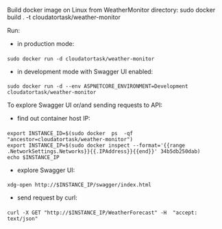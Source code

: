 Build docker image on Linux from WeatherMonitor directory:
    sudo docker build . -t cloudatortask/weather-monitor

Run:
- in production mode:
####
    sudo docker run -d cloudatortask/weather-monitor
- in development mode with Swagger UI enabled:
####
    sudo docker run -d --env ASPNETCORE_ENVIRONMENT=Development cloudatortask/weather-monitor

To explore Swagger UI or/and sending requests to API:
- find out container host IP:
####
    export INSTANCE_ID=$(sudo docker  ps  -qf "ancestor=cloudatortask/weather-monitor")
    export INSTANCE_IP=$(sudo docker inspect --format='{{range .NetworkSettings.Networks}}{{.IPAddress}}{{end}}' 34b5db250dab)
    echo $INSTANCE_IP

- explore Swagger UI:
####
    xdg-open http://$INSTANCE_IP/swagger/index.html

- send request by curl:
####
    curl -X GET "http://$INSTANCE_IP/WeatherForecast" -H  "accept: text/json"
